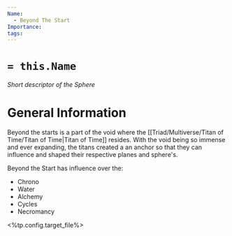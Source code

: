 ```yaml
---
Name:
  - Beyond The Start
Importance: 
tags: 
---
```

# `= this.Name`
*Short descriptor of the Sphere*
# General Information

Beyond the starts is a part of the void where the [[Triad/Multiverse/Titan of Time/Titan of Time|Titan of Time]] resides. With the void being so immense and ever expanding, the titans created a an anchor so that they can influence and shaped their respective planes and sphere's.

Beyond the Start has influence over the:
- Chrono
- Water
- Alchemy
- Cycles
- Necromancy


<%tp.config.target_file%>